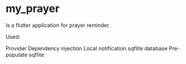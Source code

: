 # my_prayer

Is a flutter application for prayer reminder.

Used:

Provider
Dependency injection
Local notification
sqflite database
Pre-populate sqflite

